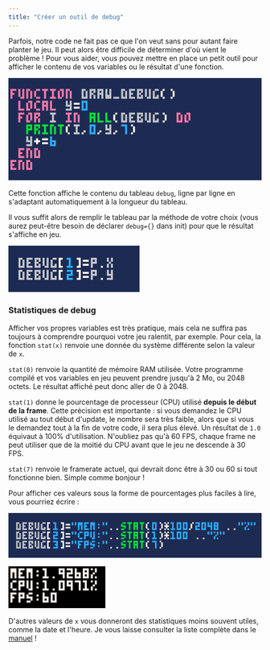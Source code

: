 ```yaml
---
title: "Créer un outil de debug"
---
```


Parfois, notre code ne fait pas ce que l'on veut sans pour autant faire planter le jeu. Il peut alors être difficile de déterminer d'où vient le problème ! Pour vous aider, vous pouvez mettre en place un petit outil pour afficher le contenu de vos variables ou le résultat d'une fonction.

![](./draw-debug.png)

Cette fonction affiche le contenu du tableau `debug`, ligne par ligne en s'adaptant automatiquement à la longueur du tableau.

Il vous suffit alors de remplir le tableau par la méthode de votre choix (vous aurez peut-être besoin de déclarer `debug={}` dans init) pour que le résultat s'affiche en jeu.

![](./debug-x-y.png)

### Statistiques de debug

Afficher vos propres variables est très pratique, mais cela ne suffira pas toujours à comprendre pourquoi votre jeu ralentit, par exemple. Pour cela, la fonction `stat(x)` renvoie une donnée du système différente selon la valeur de `x`.

`stat(0)` renvoie la quantité de mémoire RAM utilisée. Votre programme compilé et vos variables en jeu peuvent prendre jusqu'à 2 Mo, ou 2048 octets. Le résultat affiché peut donc aller de 0 à 2048.

`stat(1)` donne le pourcentage de processeur (CPU) utilisé **depuis le début de la frame**. Cette précision est importante : si vous demandez le CPU utilisé au tout début d'update, le nombre sera très faible, alors que si vous le demandez tout à la fin de votre code, il sera plus élevé. Un résultat de `1.0` équivaut à 100% d'utilisation. N'oubliez pas qu'à 60 FPS, chaque frame ne peut utiliser que de la moitié du CPU avant que le jeu ne descende à 30 FPS.

`stat(7)` renvoie le framerate actuel, qui devrait donc être à 30 ou 60 si tout fonctionne bien. Simple comme bonjour !

Pour afficher ces valeurs sous la forme de pourcentages plus faciles à lire, vous pourriez écrire :

![](./debug-pourcentages.png)

![](./debug-en-jeu.png)

D'autres valeurs de `x` vous donneront des statistiques moins souvent utiles, comme la date et l'heure. Je vous laisse consulter la liste complète dans le [manuel](https://www.lexaloffle.com/pico-8.php?page=manual#main_div:~:text=stat%20x) !
